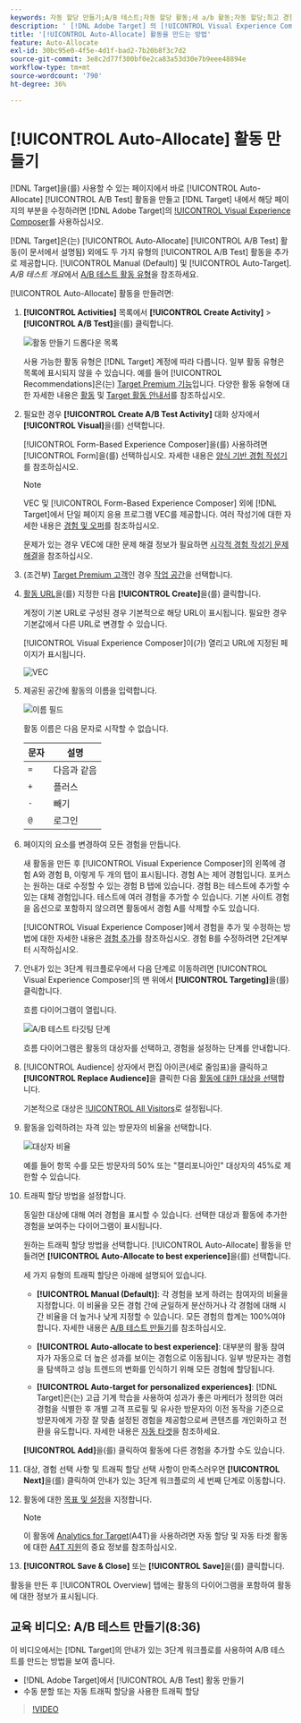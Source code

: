 ```yaml
---
keywords: 자동 할당 만들기;A/B 테스트;자동 할당 활동;새 a/b 활동;자동 할당;최고 경험에 자동 할당;할당;자동 할당
description: ' [!DNL Adobe Target] 의 [!UICONTROL Visual Experience Composer](VEC)을(를) 사용하여 [!UICONTROL Auto-Allocate] A/B 테스트 활동을 만드는 방법을 알아봅니다.'
title: '[!UICONTROL Auto-Allocate] 활동을 만드는 방법'
feature: Auto-Allocate
exl-id: 30bc95e0-4f5e-4d1f-bad2-7b20b8f3c7d2
source-git-commit: 3e8c2d77f300bf0e2ca83a53d30e7b9eee48894e
workflow-type: tm+mt
source-wordcount: '790'
ht-degree: 36%

---
```


# [!UICONTROL Auto-Allocate] 활동 만들기

[!DNL Target]을(를) 사용할 수 있는 페이지에서 바로 [!UICONTROL Auto-Allocate] [!UICONTROL A/B Test] 활동을 만들고 [!DNL Target] 내에서 해당 페이지의 부분을 수정하려면 [!DNL Adobe Target]의 [!UICONTROL Visual Experience Composer](VEC)를 사용하십시오.

[!DNL Target]은(는) [!UICONTROL Auto-Allocate] [!UICONTROL A/B Test] 활동(이 문서에서 설명됨) 외에도 두 가지 유형의 [!UICONTROL A/B Test] 활동을 추가로 제공합니다. [!UICONTROL Manual (Default)] 및 [!UICONTROL Auto-Target]. *A/B 테스트 개요*&#x200B;에서 [A/B 테스트 활동 유형](/help/main/c-activities/t-test-ab/test-ab.md#types)을 참조하세요.

[!UICONTROL Auto-Allocate] 활동을 만들려면:

1. **[!UICONTROL Activities]** 목록에서 **[!UICONTROL Create Activity]** > **[!UICONTROL A/B Test]**&#x200B;을(를) 클릭합니다.

   ![활동 만들기 드롭다운 목록](/help/main/c-activities/t-test-ab/t-test-create-ab/assets/ab_select-new.png)

   사용 가능한 활동 유형은 [!DNL Target] 계정에 따라 다릅니다. 일부 활동 유형은 목록에 표시되지 않을 수 있습니다. 예를 들어 [!UICONTROL Recommendations]은(는) [Target Premium 기능](/help/main/c-intro/intro.md#premium)입니다. 다양한 활동 유형에 대한 자세한 내용은 [활동](/help/main/c-activities/activities.md) 및 [Target 활동 안내서](/help/main/c-activities/target-activities-guide.md)를 참조하십시오.

1. 필요한 경우 **[!UICONTROL Create A/B Test Activity]** 대화 상자에서 **[!UICONTROL Visual]**&#x200B;을(를) 선택합니다.

   [!UICONTROL Form-Based Experience Composer]을(를) 사용하려면 [!UICONTROL Form]을(를) 선택하십시오. 자세한 내용은 [양식 기반 경험 작성기](/help/main/c-experiences/form-experience-composer.md)를 참조하십시오.

   >[!NOTE]
   >
   >VEC 및 [!UICONTROL Form-Based Experience Composer] 외에 [!DNL Target]에서 단일 페이지 응용 프로그램 VEC를 제공합니다. 여러 작성기에 대한 자세한 내용은 [경험 및 오퍼](/help/main/c-experiences/experiences.md)를 참조하십시오.
   >
   >문제가 있는 경우 VEC에 대한 문제 해결 정보가 필요하면 [시각적 경험 작성기 문제 해결](/help/main/c-experiences/c-visual-experience-composer/r-troubleshoot-composer/troubleshoot-composer.md)을 참조하십시오.

1. (조건부) [Target Premium 고객](/help/main/c-intro/intro.md#premium)인 경우 [작업 공간](/help/main/administrating-target/c-user-management/property-channel/property-channel.md)을 선택합니다.

1. [활동 URL](/help/main/c-activities/t-test-ab/t-test-create-ab/ab-activity-url.md)을(를) 지정한 다음 **[!UICONTROL Create]**&#x200B;을(를) 클릭합니다.

   계정이 기본 URL로 구성된 경우 기본적으로 해당 URL이 표시됩니다. 필요한 경우 기본값에서 다른 URL로 변경할 수 있습니다.

   [!UICONTROL Visual Experience Composer]이(가) 열리고 URL에 지정된 페이지가 표시됩니다.

   ![VEC](/help/main/c-activities/t-test-ab/t-test-create-ab/assets/vec-new.png)

1. 제공된 공간에 활동의 이름을 입력합니다.

   ![이름 필드](/help/main/c-activities/t-test-ab/t-test-create-ab/assets/ab_newname-new.png)

   활동 이름은 다음 문자로 시작할 수 없습니다.

   | 문자 | 설명 |
   |--- |--- |
   | `=` | 다음과 같음 |
   | `+` | 플러스 |
   | `-` | 빼기 |
   | `@` | 로그인 |

1. 페이지의 요소를 변경하여 모든 경험을 만듭니다.

   새 활동을 만든 후 [!UICONTROL Visual Experience Composer]의 왼쪽에 경험 A와 경험 B, 이렇게 두 개의 탭이 표시됩니다. 경험 A는 제어 경험입니다. 포커스는 원하는 대로 수정할 수 있는 경험 B 탭에 있습니다. 경험 B는 테스트에 추가할 수 있는 대체 경험입니다. 테스트에 여러 경험을 추가할 수 있습니다. 기본 사이트 경험을 옵션으로 포함하지 않으려면 활동에서 경험 A를 삭제할 수도 있습니다.

   [!UICONTROL Visual Experience Composer]에서 경험을 추가 및 수정하는 방법에 대한 자세한 내용은 [경험 추가](/help/main/c-activities/t-test-ab/t-test-create-ab/ab-add-experience.md)를 참조하십시오. 경험 B를 수정하려면 2단계부터 시작하십시오.

1. 안내가 있는 3단계 워크플로우에서 다음 단계로 이동하려면 [!UICONTROL Visual Experience Composer]의 맨 위에서 **[!UICONTROL Targeting]**&#x200B;을(를) 클릭합니다.

   흐름 다이어그램이 열립니다.

   ![A/B 테스트 타깃팅 단계](/help/main/c-activities/t-test-ab/t-test-create-ab/assets/ab_flow-new.png)

   흐름 다이어그램은 활동의 대상자를 선택하고, 경험을 설정하는 단계를 안내합니다.

1. [!UICONTROL Audience] 상자에서 편집 아이콘(세로 줄임표)을 클릭하고 **[!UICONTROL Replace Audience]**&#x200B;을 클릭한 다음 [활동에 대한 대상을 선택](/help/main/c-activities/t-test-ab/t-test-create-ab/ab-audience.md)합니다.

   기본적으로 대상은 [!UICONTROL All Visitors](으)로 설정됩니다.

1. 활동을 입력하려는 자격 있는 방문자의 비율을 선택합니다.

   ![대상자 비율](/help/main/c-activities/t-test-ab/t-test-create-ab/assets/audperc-new.png)

   예를 들어 항목 수를 모든 방문자의 50% 또는 &quot;캘리포니아인&quot; 대상자의 45%로 제한할 수 있습니다.

1. 트래픽 할당 방법을 설정합니다.

   동일한 대상에 대해 여러 경험을 표시할 수 있습니다. 선택한 대상과 활동에 추가한 경험을 보여주는 다이어그램이 표시됩니다.

   원하는 트래픽 할당 방법을 선택합니다. [!UICONTROL Auto-Allocate] 활동을 만들려면 **[!UICONTROL Auto-Allocate to best experience]**&#x200B;을(를) 선택합니다.

   세 가지 유형의 트래픽 할당은 아래에 설명되어 있습니다.

   * **[!UICONTROL Manual (Default)]**: 각 경험을 보게 하려는 참여자의 비율을 지정합니다. 이 비율을 모든 경험 간에 균일하게 분산하거나 각 경험에 대해 시간 비율을 더 높거나 낮게 지정할 수 있습니다. 모든 경험의 합계는 100%여야 합니다. 자세한 내용은 [A/B 테스트 만들기](/help/main/c-activities/t-test-ab/t-test-create-ab/test-create-ab.md)를 참조하십시오.

   * **[!UICONTROL Auto-allocate to best experience]**: 대부분의 활동 참여자가 자동으로 더 높은 성과를 보이는 경험으로 이동됩니다. 일부 방문자는 경험을 탐색하고 성능 트렌드의 변화를 인식하기 위해 모든 경험에 할당됩니다.

   * **[!UICONTROL Auto-target for personalized experiences]**: [!DNL Target]은(는) 고급 기계 학습을 사용하여 성과가 좋은 마케터가 정의한 여러 경험을 식별한 후 개별 고객 프로필 및 유사한 방문자의 이전 동작을 기준으로 방문자에게 가장 잘 맞춤 설정된 경험을 제공함으로써 콘텐츠를 개인화하고 전환을 유도합니다. 자세한 내용은 [자동 타겟](/help/main/c-activities/auto-target/auto-target-to-optimize.md)을 참조하세요.

   **[!UICONTROL Add]**&#x200B;을(를) 클릭하여 활동에 다른 경험을 추가할 수도 있습니다.

1. 대상, 경험 선택 사항 및 트래픽 할당 선택 사항이 만족스러우면 **[!UICONTROL Next]**&#x200B;을(를) 클릭하여 안내가 있는 3단계 워크플로의 세 번째 단계로 이동합니다.

1. 활동에 대한 [목표 및 설정](/help/main/c-activities/t-test-ab/t-test-create-ab/ab-goals-and-settings.md)을 지정합니다.

   >[!NOTE]
   >
   >이 활동에 [Analytics for Target](/help/main/c-integrating-target-with-mac/a4t/a4t.md)(A4T)을 사용하려면 자동 할당 및 자동 타겟 활동에 대한 [A4T 지원](/help/main/c-integrating-target-with-mac/a4t/a4t-at-aa.md)의 중요 정보를 참조하십시오.

1. **[!UICONTROL Save & Close]** 또는 **[!UICONTROL Save]**&#x200B;을(를) 클릭합니다.

활동을 만든 후 [!UICONTROL Overview] 탭에는 활동의 다이어그램을 포함하여 활동에 대한 정보가 표시됩니다.

## 교육 비디오: A/B 테스트 만들기(8:36)

이 비디오에서는 [!DNL Target]의 안내가 있는 3단계 워크플로를 사용하여 A/B 테스트를 만드는 방법을 보여 줍니다.

* [!DNL Adobe Target]에서 [!UICONTROL A/B Test] 활동 만들기
* 수동 분할 또는 자동 트래픽 할당을 사용한 트래픽 할당

>[!VIDEO](https://video.tv.adobe.com/v/17391)
